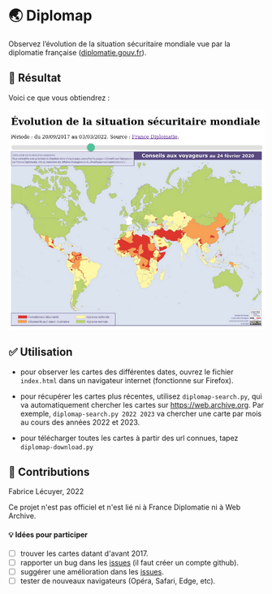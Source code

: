# :earth_asia: Diplomap

Observez l’évolution de la situation sécuritaire mondiale vue par la diplomatie française ([diplomatie.gouv.fr](https://www.diplomatie.gouv.fr/fr/conseils-aux-voyageurs)).

## :dart: Résultat

Voici ce que vous obtiendrez :

![Image du nombre de trajets par heure de la journée](screenshot.png)


## :white_check_mark: Utilisation

- pour observer les cartes des différentes dates, ouvrez le fichier `index.html` dans un navigateur internet (fonctionne sur Firefox).

- pour récupérer les cartes plus récentes, utilisez `diplomap-search.py`, qui va automatiquement chercher les cartes sur https://web.archive.org. Par exemple, `diplomap-search.py 2022 2023` va chercher une carte par mois au cours des années 2022 et 2023.

- pour télécharger toutes les cartes à partir des url connues, tapez `diplomap-download.py` 


## :busts_in_silhouette: Contributions

Fabrice Lécuyer, 2022

Ce projet n'est pas officiel et n'est lié ni à France Diplomatie ni à Web Archive.

#### :bulb: Idées pour participer
- [ ] trouver les cartes datant d'avant 2017.
- [ ] rapporter un bug dans les [issues](./issues) (il faut créer un compte github).
- [ ] suggérer une amélioration dans les [issues](./issues).
- [ ] tester de nouveaux navigateurs (Opéra, Safari, Edge, etc).
